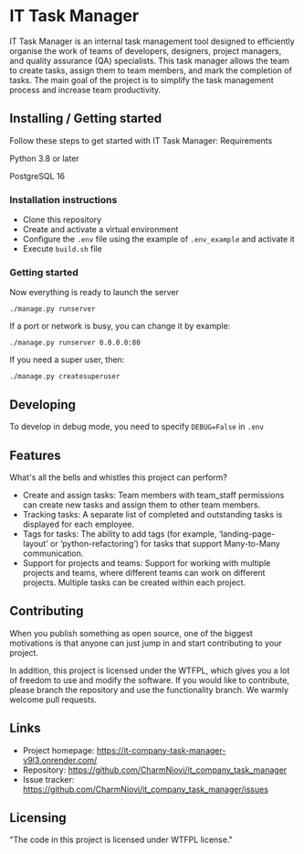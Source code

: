 # IT Task Manager

IT Task Manager is an internal task management tool designed to efficiently organise the work of teams of developers, designers, project managers, and quality assurance (QA) specialists. This task manager allows the team to create tasks, assign them to team members, and mark the completion of tasks. The main goal of the project is to simplify the task management process and increase team productivity.

## Installing / Getting started

Follow these steps to get started with IT Task Manager:
Requirements

Python 3.8 or later

PostgreSQL 16

### Installation instructions

* Clone this repository
* Create and activate a virtual environment
* Configure the `.env` file using the example of `.env_example` and activate it
* Execute `build.sh` file

### Getting started

Now everything is ready to launch the server
```shell
./manage.py runserver
```

If a port or network is busy, you can change it by example:
```shell
./manage.py runserver 0.0.0.0:80
```

If you need a super user, then:
```shell
./manage.py createsuperuser
```

## Developing

To develop in debug mode, you need to specify `DEBUG=False` in `.env`

## Features






What's all the bells and whistles this project can perform?
* Create and assign tasks: Team members with team_staff permissions can create new tasks and assign them to other team members.
* Tracking tasks: A separate list of completed and outstanding tasks is displayed for each employee.
* Tags for tasks: The ability to add tags (for example, ‘landing-page-layout’ or ‘python-refactoring’) for tasks that support Many-to-Many communication.
* Support for projects and teams: Support for working with multiple projects and teams, where different teams can work on different projects. Multiple tasks can be created within each project.

## Contributing

When you publish something as open source, one of the 
biggest motivations is that anyone can just jump in 
and start contributing to your project.

In addition, this project is licensed under the WTFPL,
which gives you a lot of freedom to use and modify the software. 
If you would like to contribute, please branch the repository and 
use the functionality branch. We warmly welcome pull requests.

## Links


- Project homepage: https://it-company-task-manager-v9l3.onrender.com/
- Repository: https://github.com/CharmNiovi/it_company_task_manager
- Issue tracker: https://github.com/CharmNiovi/it_company_task_manager/issues


## Licensing

"The code in this project is licensed under WTFPL license."
